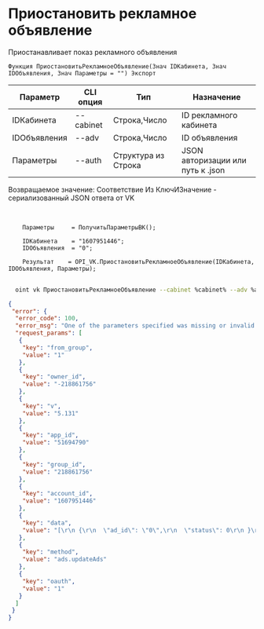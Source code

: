 ﻿---
sidebar_position: 3
---

# Приостановить рекламное объявление
 Приостанавливает показ рекламного объявления



`Функция ПриостановитьРекламноеОбъявление(Знач IDКабинета, Знач IDОбъявления, Знач Параметры = "") Экспорт`

  | Параметр | CLI опция | Тип | Назначение |
  |-|-|-|-|
  | IDКабинета | --cabinet | Строка,Число | ID рекламного кабинета |
  | IDОбъявления | --adv | Строка,Число | ID объявления |
  | Параметры | --auth | Структура из Строка | JSON авторизации или путь к .json |

  
  Возвращаемое значение:   Соответствие Из КлючИЗначение - сериализованный JSON ответа от VK

<br/>




```bsl title="Пример кода"
    Параметры     = ПолучитьПараметрыВК();

    IDКабинета    = "1607951446";
    IDОбъявления  = "0";

    Результат    = OPI_VK.ПриостановитьРекламноеОбъявление(IDКабинета, IDОбъявления, Параметры);
```



```sh title="Пример команды CLI"
    
  oint vk ПриостановитьРекламноеОбъявление --cabinet %cabinet% --adv %adv% --auth %auth%

```

```json title="Результат"
{
 "error": {
  "error_code": 100,
  "error_msg": "One of the parameters specified was missing or invalid: data[0][ad_id] is invalid",
  "request_params": [
   {
    "key": "from_group",
    "value": "1"
   },
   {
    "key": "owner_id",
    "value": "-218861756"
   },
   {
    "key": "v",
    "value": "5.131"
   },
   {
    "key": "app_id",
    "value": "51694790"
   },
   {
    "key": "group_id",
    "value": "218861756"
   },
   {
    "key": "account_id",
    "value": "1607951446"
   },
   {
    "key": "data",
    "value": "[\r\n {\r\n  \"ad_id\": \"0\",\r\n  \"status\": 0\r\n }\r\n]"
   },
   {
    "key": "method",
    "value": "ads.updateAds"
   },
   {
    "key": "oauth",
    "value": "1"
   }
  ]
 }
}
```
